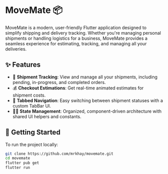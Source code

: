 # MoveMate 📦

MoveMate is a modern, user-friendly Flutter application designed to simplify shipping and delivery tracking. Whether you're managing personal shipments or handling logistics for a business, MoveMate provides a seamless experience for estimating, tracking, and managing all your deliveries.

## ✨ Features

- 🚚 **Shipment Tracking**: View and manage all your shipments, including pending, in-progress, and completed orders.
- 💰 **Checkout Estimations**: Get real-time animated estimates for shipment costs.
- 🧭 **Tabbed Navigation**: Easy switching between shipment statuses with a custom TabBar UI.
- 🧑‍💼 **State Management**: Organized, component-driven architecture with shared UI helpers and constants.

## 🚀 Getting Started

To run the project locally:

```bash
git clone https://github.com/mrkhay/movemate.git
cd movemate
flutter pub get
flutter run
